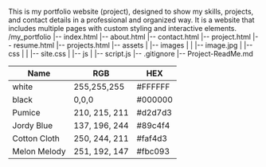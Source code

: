 This is my portfolio website (project), designed to show my skills, 
projects, and contact details in a professional and organized way. 
It is a website that includes multiple 
pages with custom styling and interactive elements.
/my_portfolio
|-- index.html
|-- about.html
|-- contact.html
|-- project.html
|-- resume.html
|-- projects.html
|-- assets
|   |-- images
|   |   |-- image.jpg
|   |-- css
|   |   |-- site.css
|   |-- js
|       |-- script.js
|-- .gitignore
|-- Project-ReadMe.md


| Name         | RGB             | HEX         |
|--------------|-----------------|-------------|
| white        | 255,255,255     | #FFFFFF     |
| black        | 0,0,0           | #000000     |
| Pumice       | 210, 215, 211   | #d2d7d3     |
| Jordy Blue   | 137, 196, 244   | #89c4f4     |
| Cotton Cloth | 250, 244, 211   | #faf4d3     |
| Melon Melody | 251, 192, 147   | #fbc093     |
